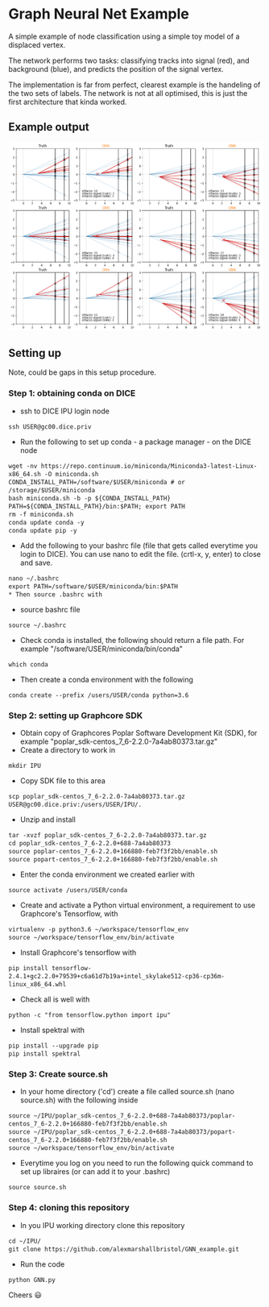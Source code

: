 # Graph Neural Net Example

A simple example of node classification using a simple toy model of a displaced vertex.

The network performs two tasks: classifying tracks into signal (red), and background (blue), and predicts the position of the signal vertex.

The implementation is far from perfect, clearest example is the handeling of the two sets of labels. The network is not at all optimised, this is just the first architecture that kinda worked.

## Example output

![plot](example/example.png)


## Setting up

Note, could be gaps in this setup procedure. 

### Step 1: obtaining conda on DICE

* ssh to DICE IPU login node
```
ssh USER@gc00.dice.priv
```
* Run the following to set up conda - a package manager - on the DICE node
```
wget -nv https://repo.continuum.io/miniconda/Miniconda3-latest-Linux-x86_64.sh -O miniconda.sh
CONDA_INSTALL_PATH=/software/$USER/miniconda # or /storage/$USER/miniconda
bash miniconda.sh -b -p ${CONDA_INSTALL_PATH}
PATH=${CONDA_INSTALL_PATH}/bin:$PATH; export PATH
rm -f miniconda.sh
conda update conda -y
conda update pip -y
```
* Add the following to your bashrc file (file that gets called everytime you login to DICE). You can use nano to edit the file. (crtl-x, y, enter) to close and save.
```
nano ~/.bashrc
export PATH=/software/$USER/miniconda/bin:$PATH
* Then source .bashrc with
```
* source bashrc file
```
source ~/.bashrc
```
* Check conda is installed, the following should return a file path. For example "/software/USER/miniconda/bin/conda"
```
which conda
```
* Then create a conda environment with the following
```
conda create --prefix /users/USER/conda python=3.6
```

### Step 2: setting up Graphcore SDK

* Obtain copy of Graphcores Poplar Software Development Kit (SDK), for example "poplar_sdk-centos_7_6-2.2.0-7a4ab80373.tar.gz"
* Create a directory to work in
```
mkdir IPU
```
* Copy SDK file to this area
```
scp poplar_sdk-centos_7_6-2.2.0-7a4ab80373.tar.gz USER@gc00.dice.priv:/users/USER/IPU/.
```
* Unzip and install 
```
tar -xvzf poplar_sdk-centos_7_6-2.2.0-7a4ab80373.tar.gz
cd poplar_sdk-centos_7_6-2.2.0+688-7a4ab80373
source poplar-centos_7_6-2.2.0+166880-feb7f3f2bb/enable.sh
source popart-centos_7_6-2.2.0+166880-feb7f3f2bb/enable.sh
```
* Enter the conda environment we created earlier with
```
source activate /users/USER/conda
```
* Create and activate a Python virtual environment, a requirement to use Graphcore's Tensorflow, with
```
virtualenv -p python3.6 ~/workspace/tensorflow_env
source ~/workspace/tensorflow_env/bin/activate
```
* Install Graphcore's tensorflow with
```
pip install tensorflow-2.4.1+gc2.2.0+79539+c6a61d7b19a+intel_skylake512-cp36-cp36m-linux_x86_64.whl
```
* Check all is well with 
```
python -c "from tensorflow.python import ipu"
```
* Install spektral with 
```
pip install --upgrade pip
pip install spektral
```

### Step 3: Create source.sh 

* In your home directory ('cd') create a file called source.sh (nano source.sh) with the following inside
```
source ~/IPU/poplar_sdk-centos_7_6-2.2.0+688-7a4ab80373/poplar-centos_7_6-2.2.0+166880-feb7f3f2bb/enable.sh
source ~/IPU/poplar_sdk-centos_7_6-2.2.0+688-7a4ab80373/popart-centos_7_6-2.2.0+166880-feb7f3f2bb/enable.sh
source ~/workspace/tensorflow_env/bin/activate
```
* Everytime you log on you need to run the following quick command to set up libraires (or can add it to your .bashrc)
```
source source.sh
```

### Step 4: cloning this repository

* In you IPU working directory clone this repository
```
cd ~/IPU/
git clone https://github.com/alexmarshallbristol/GNN_example.git
```
* Run the code
```
python GNN.py
```

Cheers :smiley:














